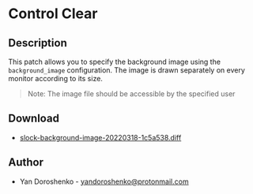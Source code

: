 Control Clear
=============

Description
-----------

This patch allows you to specify the background image using the `background_image` configuration. The image is drawn separately on every monitor according to its size.

> Note: The image file should be accessible by the specified user

Download
--------
* [slock-background-image-20220318-1c5a538.diff](slock-background-image-20220318-1c5a538.diff)

Author
------
* Yan Doroshenko - <yandoroshenko@protonmail.com>
